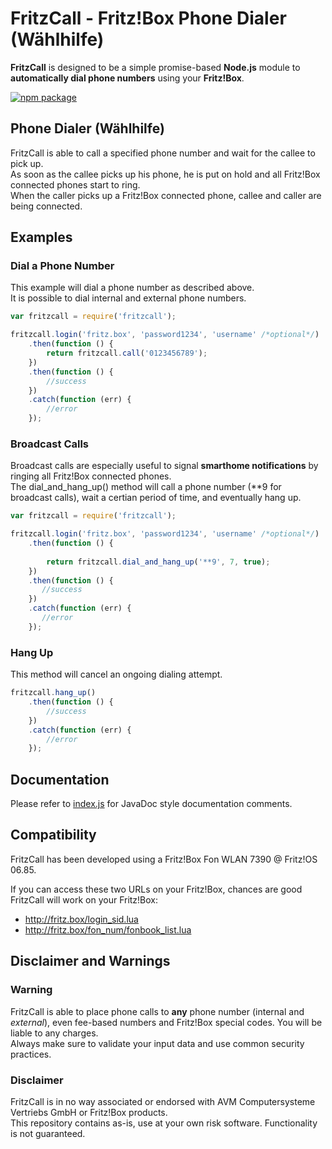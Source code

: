 # FritzCall - Fritz!Box Phone Dialer (Wählhilfe)
**FritzCall** is designed to be a simple promise-based **Node.js** module to 
**automatically dial phone numbers** using your **Fritz!Box**.

[![npm package](https://nodei.co/npm/fritzcall.png?downloads=true&downloadRank=true&stars=false)](https://nodei.co/npm/fritzcall/)

## Phone Dialer (Wählhilfe)
FritzCall is able to call a specified phone number and wait for the callee to pick up.  
As soon as the callee picks up his phone, he is put on hold and
all Fritz!Box connected phones start to ring.  
When the caller picks up a Fritz!Box connected phone, callee and caller are being connected.

## Examples
### Dial a Phone Number
This example will dial a phone number as described above.  
It is possible to dial internal and external phone numbers.
```javascript
var fritzcall = require('fritzcall');

fritzcall.login('fritz.box', 'password1234', 'username' /*optional*/)
    .then(function () {
        return fritzcall.call('0123456789');
    })
    .then(function () {
        //success
    })
    .catch(function (err) {
        //error
    });
```

### Broadcast Calls
Broadcast calls are especially useful to signal **smarthome notifications** by ringing all Fritz!Box connected phones.  
The dial_and_hang_up() method will call a phone number (**9 for broadcast calls), 
wait a certian period of time, and eventually hang up.
```javascript
var fritzcall = require('fritzcall');

fritzcall.login('fritz.box', 'password1234', 'username' /*optional*/)
    .then(function () {
        
        return fritzcall.dial_and_hang_up('**9', 7, true);
    })
    .then(function () {
       //success
    })
    .catch(function (err) {
       //error
    });
```
### Hang Up
This method will cancel an ongoing dialing attempt.
```javascript
fritzcall.hang_up()
    .then(function () {
        //success
    })
    .catch(function (err) {
        //error
    });
```
## Documentation
Please refer to [index.js](https://github.com/KenADev/fritzcall/blob/master/index.js) for JavaDoc style documentation comments. 

## Compatibility
FritzCall has been developed using a Fritz!Box Fon WLAN 7390 @ Fritz!OS 06.85. 
 
If you can access these two URLs on your Fritz!Box, chances are good FritzCall will work on your Fritz!Box:  
* http://fritz.box/login_sid.lua
* http://fritz.box/fon_num/fonbook_list.lua  

## Disclaimer and Warnings
### Warning
FritzCall is able to place phone calls to **any** phone number (internal and *external*), even fee-based numbers and Fritz!Box special codes. You will be liable to any charges.   
Always make sure to validate your input data and use common security practices.

### Disclaimer
FritzCall is in no way associated or endorsed with AVM Computersysteme Vertriebs GmbH or Fritz!Box products.  
This repository contains as-is, use at your own risk software. Functionality is not guaranteed.
